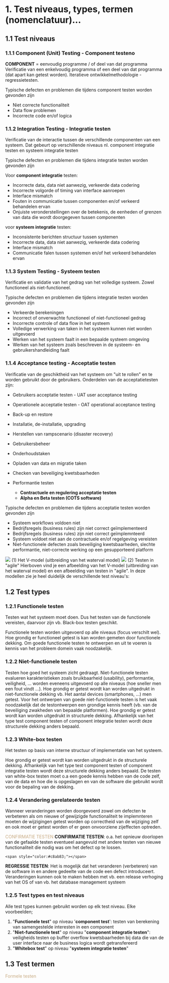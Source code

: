 # 1. Test niveaus, types, termen (nomenclatuur)...
## 1.1 Test niveaus
### 1.1.1 Component (Unit) Testing - Component testeno
**COMPONENT** = eenvoudig programme / of deel van dat programma
Verificatie van een enkelvoudig programma of een deel van dat programma (dat apart kan getest worden). Iteratieve ontwikkelmethodologie - regressietesten.

Typische defecten en problemen die tijdens component testen worden gevonden zijn
- Niet correcte functionaliteit
- Data flow problemen
- Incorrecte code en/of logica

### 1.1.2 Integration Testing - Integratie testen
Verificatie van de interactie tussen de verschillende componenten van een systeem. Dat gebeurt op verschillende niveaus nl. component integratie testen en systeem integratie testen

Typische defecten en problemen die tijdens integratie testen worden gevonden zijn

Voor **component integratie** testen:
- Incorrecte data, data niet aanwezig, verkeerde data codering
- Incorrecte volgorde of timing van interface aanroepen
- Interface mismatch
- Fouten in communicatie tussen componenten en/of verkeerd behandelen ervan
- Onjuiste veronderstellingen over de betekenis, de eenheden of grenzen van data die wordt doorgegeven tussen componenten

voor **systeem integratie** testen:
- Inconsistente berichten structuur tussen systemen
- Incorrecte data, data niet aanwezig, verkeerde data codering
- Interface mismatch
- Communicatie falen tussen systemen en/of het verkeerd behandelen ervan

### 1.1.3 System Testing - Systeem testen
Verificatie en validatie van het gedrag van het volledige systeem. Zowel functioneel als niet-functioneel.

Typische defecten en problemen die tijdens integratie testen worden gevonden zijn
- Verkeerde berekeningen
- Incorrect of onverwachte functioneel of niet-functioneel gedrag
- Incorrecte controle of data flow in het systeem
- Volledige verwerking van taken in het systeem kunnen niet worden uitgevoerd
- Werken van het systeem faalt in een bepaalde systeem omgeving
- Werken van het systeem zoals beschreven in de systeem- en gebruikershandleiding faalt

### 1.1.4 Acceptance testing - Acceptatie testen
Verificatie van de geschiktheid van het systeem om "uit te rollen" en te worden gebruikt door de gebruikers.
Onderdelen van de acceptatietesten zijn:
- Gebruikers acceptatie testen - UAT user acceptance testing
- Operationele acceptatie testen - OAT operational acceptance testing

- Back-up en restore
- Installatie, de-installatie, upgrading
- Herstellen van rampscenario (disaster recovery)
- Gebruikersbeheer
- Onderhoudstaken
- Opladen van data en migratie taken
- Checken van beveiliging kwetsbaarheden
- Performantie testen
	- **Contractuele en regulering acceptatie testen**
	- **Alpha en Beta testen (COTS software)**

Typische defecten en problemen die tijdens acceptatie testen worden gevonden zijn
- Systeem workflows voldoen niet
- Bedrijfsregels (business rules) zijn niet correct geïmplementeerd
- Bedrijfsregels (business rules) zijn niet correct geïmplemnteerd
- Systeem voldoet niet aan de contractuele en/of regelgeving vereisten
- Niet-functionele defecten zoals beveiliging kwetsbaarheden, slechte performantie, niet-correcte werking op een gesupporteerd platform

![](https://apwt.gitbook.io/~gitbook/image?url=https%3A%2F%2F4058530821-files.gitbook.io%2F%7E%2Ffiles%2Fv0%2Fb%2Fgitbook-legacy-files%2Fo%2Fassets%252F-MGtJKh7Wy8QD_tjgVdu%252F-MJSceqe3ez71zMQmuHj%252F-MJScnKgloL4QfGk3tIO%252Fimage.png%3Falt%3Dmedia%26token%3D19004a26-3f6e-4982-a21b-3f50ff0a6d93&width=400&dpr=2&quality=100&sign=160f7067&sv=1)
(1) Het V-model (uitbreiding van het waterval model)
![](https://apwt.gitbook.io/~gitbook/image?url=https%3A%2F%2F4058530821-files.gitbook.io%2F%7E%2Ffiles%2Fv0%2Fb%2Fgitbook-legacy-files%2Fo%2Fassets%252F-MGtJKh7Wy8QD_tjgVdu%252F-MJD0NkyIuefO0Pn4Nj6%252F-MJD2a0Vg0fLtzeuyH0v%252Fimage.png%3Falt%3Dmedia%26token%3Da5c6ccdf-68f3-45fd-b7e6-5c9e7df71b7c&width=768&dpr=4&quality=100&sign=edc1f5a9&sv=1)
(2) Testen in "agile"
Hierboven vind je een afbeelding van het V-model (uitbreiding van het waterval model) en een afbeelding van testen in "agile". In deze modellen zie je heel duidelijk de verschillende test niveau's:

## 1.2 Test types
### 1.2.1 Functionele testen
Testen wat het systeem moet doen. Dus het testen van de functionele vereisten, daarvoor zijn vb. Black-box testen geschikt.

Functionele testen worden uitgevoerd op alle niveaus (focus verschilt wel). Hoe grondig er functioneel getest is kan worden gemeten door functionele dekking. Om goede functionele testen te ontwerpen en uit te voeren is kennis van het probleem domein vaak noodzakelijk.

### 1.2.2 Niet-functionele testen
Testen hoe goed het systeem zicht gedraagt. Niet-functionele testen evalueren karakteristieken zoals bruikbaarheid (usability), performantie, veiligheid, ... worden eveneens uitgevoerd op alle niveaus (hoe sneller men een fout vindt ...). Hoe grondig er getest wordt kan worden uitgedrukt in niet-functionele dekking 
vb. Het aantal devices (smartphones, ...) men getest. Voor het ontwerpen van goede niet-functionele testen is het vaak noodzakelijk dat de testontwerpen een grondige kennis heeft (vb. van de beveiliging zwakheden van bepaalde platformen). Hoe grondig er getest wordt kan worden uitgedrukt in structurele dekking. Afhankelijk van het type test component testen of component integratie testen wordt deze structurele dekking anders bepaald.

### 1.2.3 White-box testen
Het testen op basis van interne structuur of implementatie van het systeem. 

Hoe grondig er getest wordt kan worden uitgedrukt in de structurele dekking. Afhankelijk van het type test component testen of component integratie testen wordt deze structurele dekking anders bepaald.
De testen van white-box testen moet o.a een goede kennis hebben van de code zelf, van de data en hoe die is opgeslagen en van de software die gebruikt wordt voor de bepaling van de dekking.

### 1.2.4 Verandering gerelateerde testen
Wanneer veranderingen worden doorgevoerd zowel om defecten te verbeteren als om nieuwe of gewijzigde functionaliteit te implemnteren moeten de wijzigingen getest worden op correctheid van de wijziging zelf en ook moet er getest worden of er geen onvoorziene zijeffecten optreden.

<span style="color:#c8ab83;">CONFIRMATIE TESTEN</span>
**CONFIRMATIE TESTEN**: o.a. het opnieuw doorlopen van de gefaalde testen eventueel aangevuld met andere testen van nieuwe functionaliteit die nodig was om het defect op te lossen.

	<span style="color:#c8ab83;"></span>
**REGRESSIE TESTEN**: Het is mogelijk dat het veranderen (verbeteren) van de software in en andere gedeelte van de code een defect introduceert. 
Veranderingen kunnen ook te maken hebben met vb. een release verhoging van het OS of van vb. het database management systeem

### 1.2.5 Test types en test niveaus
Alle test types kunnen gebruikt worden op elk test niveau.
Elke voorbeelden;
1. "**Functionele test**" op niveau '**component test**': testen van berekening van samengestelde interesten in een component
2. "**Niet-functionele test**" op niveau "**component integratie testen**": veiligheids testen op buffer overflow kwetsbaarheden bij data die van de user interface naar de business logica wordt getransfereerd
3. "**Whitebox test**" op niveau "**systeem integratie testen**"

## 1.3 Test termen
<span style="color:#c8ab83;">Formele testen</span>